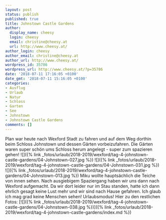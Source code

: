 ```yaml
---
layout: post
status: publish
published: true
title: Johnstown Castle Gardens
author:
  display_name: cheesy
  login: cheesy
  email: christine@cheesy.at
  url: http://www.cheesy.at/
author_login: cheesy
author_email: christine@cheesy.at
author_url: http://www.cheesy.at/
wordpress_id: 35786
wordpress_url: http://www.cheesy.at/?p=35786
date: '2018-07-11 17:16:05 +0100'
date_gmt: '2018-07-11 15:16:05 +0100'
categories:
- Ausflug
- Urlaub
- Natur
- Schloss
- Garten
- See
- Johnstown
- Johnstown Castle Gardens
comments: []
---
```

Plan war heute nach Wexford Stadt zu fahren und auf dem Weg dorthin beim Schloss Johnstown und dessen Gärten vorbeizufahren.
Die Gärten waren super schön ums Schloss herum angelegt - super zum spazieren gehen!
![]({% link _fotos/urlaub/2018-2019/wexford/tag-4-johnstown-castle-gardens/04-Johnstown-027.jpg %})
![]({% link _fotos/urlaub/2018-2019/wexford/tag-4-johnstown-castle-gardens/04-Johnstown-031.jpg %})
![]({% link _fotos/urlaub/2018-2019/wexford/tag-4-johnstown-castle-gardens/04-Johnstown-013.jpg %})
Miku wollte hauptsächlich die Teiche von innen sehen.
Nach ausgiebigem Spaziergang haben wir uns dann nach Wexford aufgemacht. Da wir dort leider nur im Stau standen, hatte ich dann ehrlich gesagt keine Lust mehr und wir sind nach Hause gefahren. Ich glaub ich mag grad keine Menschen sehen! Urlaubsmodus!
Hier zu den restlichen Fotos:
[![]({% link _fotos/urlaub/2018-2019/wexford/tag-4-johnstown-castle-gardens/04-Johnstown-038.jpg %})]({% link _fotos/urlaub/2018-2019/wexford/tag-4-johnstown-castle-gardens/index.md %})
